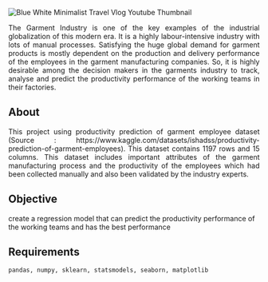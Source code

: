 ![Blue White Minimalist Travel Vlog Youtube Thumbnail](https://user-images.githubusercontent.com/100056450/231661893-49988f19-51af-4485-bfc6-4cc7230f3045.jpg)

<p align="justify">The Garment Industry is one of the key examples of the industrial globalization of this modern era. It is a highly labour-intensive industry with lots of manual processes. Satisfying the huge global demand for garment products is mostly dependent on the production and delivery performance of the employees in the garment manufacturing companies. So, it is highly desirable among the decision makers in the garments industry to track, analyse and predict the productivity performance of the working teams in their factories.</p>

## About
<p align="justify">This project using productivity prediction of garment employee dataset (Source : https://www.kaggle.com/datasets/ishadss/productivity-prediction-of-garment-employees). This dataset contains 1197 rows and 15 columns. This dataset includes important attributes of the garment manufacturing process and the productivity of the employees which had been collected manually and also been validated by the industry experts. </p>

## Objective 
create a regression model that can predict the productivity performance of the working teams and has the best performance 

## Requirements

```
pandas, numpy, sklearn, statsmodels, seaborn, matplotlib
